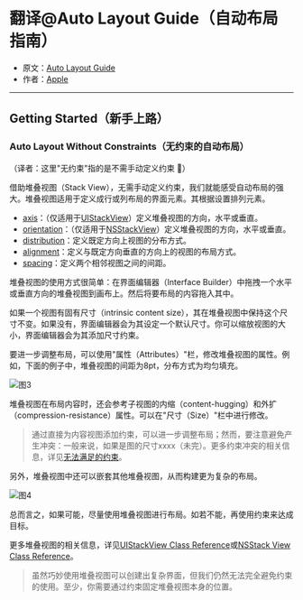 # 翻译@Auto Layout Guide（自动布局指南）

- 原文：[Auto Layout Guide](https://developer.apple.com/library/content/documentation/UserExperience/Conceptual/AutolayoutPG/index.html#//apple_ref/doc/uid/TP40010853)
- 作者：[Apple](https://developer.apple.com/library/content/navigation/)

---

## Getting Started（新手上路）

### Auto Layout Without Constraints（无约束的自动布局）

（译者：这里"无约束"指的是不需手动定义约束 🤔）

借助堆叠视图（Stack View），无需手动定义约束，我们就能感受自动布局的强大。堆叠视图适用于定义成行或列布局的界面元素。其根据设置排列元素。

- [axis](https://developer.apple.com/documentation/uikit/uistackview/1616223-axis)：（仅适用于[UIStackView](https://developer.apple.com/documentation/uikit/uistackview)）定义堆叠视图的方向，水平或垂直。
- [orientation](https://developer.apple.com/documentation/appkit/nsstackview/1488950-orientation)：（仅适用于[NSStackView](https://developer.apple.com/documentation/appkit/nsstackview)）定义堆叠视图的方向，水平或垂直。
- [distribution](https://developer.apple.com/documentation/uikit/uistackview/1616233-distribution)：定义既定方向上视图的分布方式。
- [alignment](https://developer.apple.com/documentation/uikit/uistackview/1616243-alignment)：定义与既定方向垂直的方向上的视图的布局方式。
- [spacing](https://developer.apple.com/documentation/uikit/uistackview/1616225-spacing)：定义两个相邻视图之间的间距。

堆叠视图的使用方式很简单：在界面编辑器（Interface Builder）中拖拽一个水平或垂直方向的堆叠视图到画布上。然后将要布局的内容拖入其中。

如果一个视图有固有尺寸（intrinsic content size），其在堆叠视图中保持这个尺寸不变。如果没有，界面编辑器会为其设定一个默认尺寸。你可以缩放视图的大小，界面编辑器会为其添加尺寸约束。

要进一步调整布局，可以使用"属性（Attributes）"栏，修改堆叠视图的属性。例如，下面的例子中，堆叠视图的间距为8pt，分布方式为均匀填充。

![图3]()

堆叠视图在布局内容时，还会参考子视图的内缩（content-hugging）和外扩（compression-resistance）属性。可以在"尺寸（Size）"栏中进行修改。

>通过直接为内容视图添加约束，可以进一步调整布局；然而，要注意避免产生冲突：一般来说，如果是图的尺寸xxxx（未完）。更多约束冲突的相关信息，详见[无法满足的约束](https://developer.apple.com/library/content/documentation/UserExperience/Conceptual/AutolayoutPG/ConflictingLayouts.html#//apple_ref/doc/uid/TP40010853-CH19-SW1)。

另外，堆叠视图中还可以嵌套其他堆叠视图，从而构建更为复杂的布局。

![ 图4]()

总而言之，如果可能，尽量使用堆叠视图进行布局。如若不能，再使用约束来达成目标。

更多堆叠视图的相关信息，详见[UIStackView Class Reference](https://developer.apple.com/documentation/uikit/uistackview)或[NSStack View Class Reference](https://developer.apple.com/documentation/appkit/nsstackview)。

>虽然巧妙使用堆叠视图可以创建出复杂界面，但我们仍然无法完全避免约束的使用。至少，你需要通过约束固定堆叠视图本身的位置。